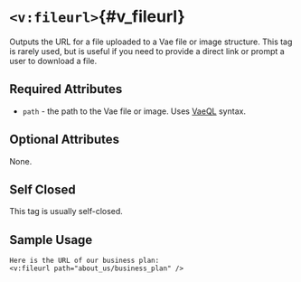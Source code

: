 # `<v:fileurl>`{#v_fileurl}

Outputs the URL for a file uploaded to a Vae file or image structure.
This tag is rarely used, but is useful if you need to provide a direct
link or prompt a user to download a file.

## Required Attributes

-   `path` - the path to the Vae file or image. Uses
    [VaeQL](#vaeql) syntax.

## Optional Attributes

None.

## Self Closed

This tag is usually self-closed.

## Sample Usage

    Here is the URL of our business plan: 
    <v:fileurl path="about_us/business_plan" />
